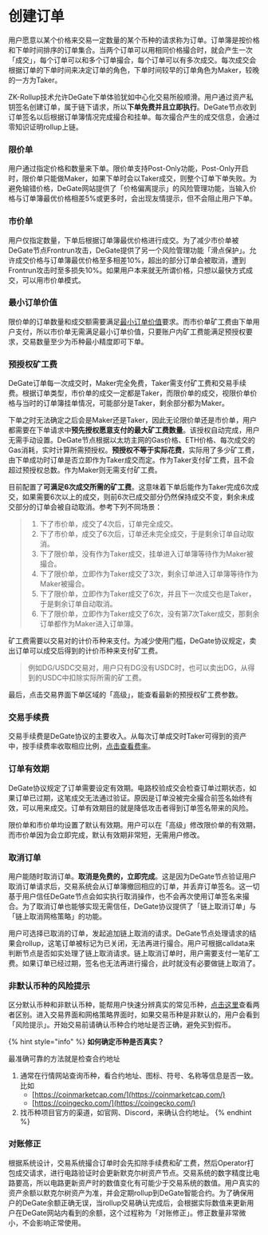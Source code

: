 # 创建订单

用户愿意以某个价格来交易一定数量的某个币种的请求称为订单。订单簿是按价格和下单时间排序的订单集合。当两个订单可以用相同价格撮合时，就会产生一次「成交」，每个订单可以和多个订单撮合，每个订单可以有多次成交。每次成交会根据订单的下单时间来决定订单的角色，下单时间较早的订单角色为Maker，较晚的一方为Taker。

ZK-Rollup技术允许DeGate下单体验犹如中心化交易所般顺滑。用户通过资产私钥签名创建订单，属于链下请求，所以**下单免费并且立即执行**。DeGate节点收到订单签名以后根据订单簿情况完成撮合和挂单。每次撮合产生的成交信息，会通过零知识证明rollup上链。

### 限价单

用户通过指定价格和数量来下单。限价单支持Post-Only功能，Post-Only开启时，限价单只能做Maker，如果下单时会以Taker成交，则整个订单下单失败。为避免输错价格，DeGate网站提供了「价格偏离提示」的风险管理功能，当输入价格与订单簿最优价格相差5%或更多时，会出现友情提示，但不会阻止用户下单。

### 市价单

用户仅指定数量，下单后根据订单簿最优价格进行成交。为了减少市价单被DeGate节点Frontrun攻击，DeGate提供了另一个风险管理功能「滑点保护」。允许成交价格与订单簿最优价格至多相差10%，超出的部分订单会被取消，遭到Frontrun攻击时至多损失10%。如果用户本来就无所谓价格，只想以最快方式成交，可以用市价单模式。

### 最小订单价值

限价单的订单数量和成交额需要满足[最小订单价值](../concepts/economic-security.md#zui-xiao-ding-dan-jia-zhi)要求。而市价单矿工费由下单用户支付，所以市价单无需满足最小订单价值，只要账户内矿工费能满足预授权要求，交易数量至少为币种最小精度即可下单。

### 预授权矿工费

DeGate订单每一次成交时，Maker完全免费，Taker需支付矿工费和交易手续费。根据订单类型，市价单的成交一定都是Taker，而限价单的成交，视限价单价格与当时的订单簿挂单情况，可能部分是Taker，剩余部分都为Maker。

下单之时无法确定之后会是Maker还是Taker，因此无论限价单还是市价单，用户都需要在下单请求中**预先授权愿意支付的最大矿工费数量**。该授权自动完成，用户无需手动设置。DeGate节点根据以太坊主网的Gas价格、ETH价格、每次成交的Gas消耗，实时计算所需预授权。**预授权不等于实际花费**，实际用了多少矿工费，由下单成功时订单是否立即作为Taker成交而定。作为Taker支付矿工费，且不会超过预授权总数。作为Maker则无需支付矿工费。

目前配置了**可满足6次成交所需的矿工费**。这意味着下单后能作为Taker完成6次成交，如果需要6次以上的成交，则前6次已成交部分仍然保持成交不变，剩余未成交部分的订单会被自动取消。参考下列不同场景：

> 1. 下了市价单，成交了4次后，订单完全成交。
> 2. 下了市价单，成交了6次后，订单还未完全成交，于是剩余订单自动取消。
> 3. 下了限价单，没有作为Taker成交，挂单进入订单簿等待作为Maker被撮合。
> 4. 下了限价单，立即作为Taker成交了3次，剩余订单进入订单簿等待作为Maker被撮合。
> 5. 下了限价单，立即作为Taker成交了6次，并且下一次成交也是Taker，于是剩余订单自动取消。
> 6. 下了限价单，立即作为Taker成交了6次，没有第7次Taker成交，那剩余订单都作为Maker进入订单簿。

矿工费需要以交易对的计价币种来支付。为减少使用门槛，DeGate协议规定，卖出订单可以成交后得到的计价币种来支付矿工费。

> 例如DG/USDC交易对，用户只有DG没有USDC时，也可以卖出DG，从得到的USDC中扣除实际所需的矿工费。

最后，点击交易界面下单区域的「高级」，能查看最新的预授权矿工费参数。

### 交易手续费

交易手续费是DeGate协议的主要收入。从每次订单成交时Taker可得到的资产中，按手续费率收取相应比例，[点击查看费率](../concepts/protocol-fees.md#shou-xu-fei-lv)。

### 订单有效期

DeGate协议规定了订单需要设定有效期。电路校验成交会检查订单过期状态，如果订单已过期，这笔成交无法通过验证。原因是订单没被完全撮合前签名始终有效，可以用来成交。订单有效期目的就是降低攻击者得到订单签名带来的风险。

限价单和市价单均设置了默认有效期。用户可以在「高级」修改限价单的有效期，而市价单因为会立即完成，默认有效期非常短，无需用户修改。

### 取消订单

用户能随时取消订单。**取消是免费的，立即完成**。这是因为DeGate节点验证用户取消订单请求后，交易系统会从订单簿撤回相应的订单，并丢弃订单签名。这一切基于用户信任DeGate节点会如实执行取消操作，也不会再次使用订单签名来撮合。为了取消订单也能够实现无需信任，DeGate协议提供了「链上取消订单」与「链上取消网格策略」的功能。

用户可选择已取消的订单，发起追加链上取消的请求。DeGate节点处理请求的结果会rollup，这笔订单被标记为已关闭，无法再进行撮合。用户可根据calldata来判断节点是否如实处理了链上取消请求。链上取消订单时，用户需要支付一笔矿工费。如果订单已经过期，签名也无法再进行撮合，此时就没有必要做链上取消了。

### 非默认币种的风险提示

区分默认币种和非默认币种，能帮用户快速分辨真实的常见币种，[点击这里](../concepts/economic-security.md#mo-ren-he-fei-mo-ren-bi-zhong)查看两者区别。进入交易界面和网格策略界面时，如果交易币种是非默认的，用户会看到「风险提示」。开始交易前请确认币种合约地址是否正确，避免买到假币。

{% hint style="info" %}
**如何确定币种是否真实？**

最准确可靠的方法就是检查合约地址

1. 通常在行情网站查询币种，看合约地址、图标、符号、名称等信息是否一致。比如
   * [https://coinmarketcap.com/](https://coinmarketcap.com/)
   * [https://coingecko.com/](https://coingecko.com/)
2. 找币种项目官方的渠道，如官网、Discord，来确认合约地址。
{% endhint %}

### 对账修正

根据系统设计，交易系统撮合订单时会先扣除手续费和矿工费，然后Operator打包成交请求，进行电路验证时会更新默克尔树资产节点。交易系统的数字精度比电路要高，所以电路更新资产时的数值变化有可能少于交易系统的数值。用户真实的资产余额以默克尔树资产为准，并会定期rollup到DeGate智能合约。为了确保用户的DeGate余额正确无误，当rollup交易确认完成后，会根据实际数值来更新用户在DeGate网站内看到的余额，这个过程称为「对账修正」。修正数量非常微小，不会影响正常使用。
